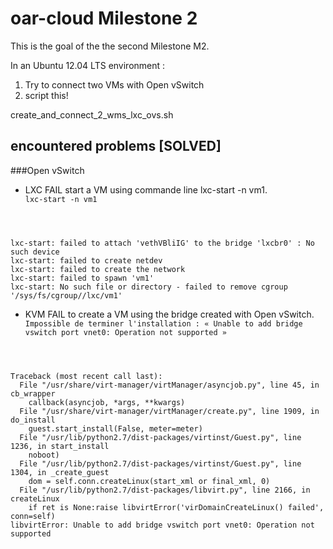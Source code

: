 oar-cloud Milestone 2
====================

This is the goal of the the second Milestone M2.

In an Ubuntu 12.04 LTS environment :

1. Try to connect two VMs with Open vSwitch
2. script this!

create_and_connect_2_wms_lxc_ovs.sh


encountered problems [SOLVED]
--------------------

###Open vSwitch

* LXC
  FAIL start a VM using commande line lxc-start -n vm1.
  <code>
lxc-start -n vm1
</code>
<code>
lxc-start: failed to attach 'vethVBliIG' to the bridge 'lxcbr0' : No such device
lxc-start: failed to create netdev
lxc-start: failed to create the network
lxc-start: failed to spawn 'vm1'
lxc-start: No such file or directory - failed to remove cgroup '/sys/fs/cgroup//lxc/vm1'
</code>

* KVM
  FAIL to create a VM using the bridge created with Open vSwitch.
  <code>
Impossible de terminer l'installation : « Unable to add bridge vswitch port vnet0: Operation not supported »
</code>
<code>
Traceback (most recent call last):
  File "/usr/share/virt-manager/virtManager/asyncjob.py", line 45, in cb_wrapper
    callback(asyncjob, *args, **kwargs)
  File "/usr/share/virt-manager/virtManager/create.py", line 1909, in do_install
    guest.start_install(False, meter=meter)
  File "/usr/lib/python2.7/dist-packages/virtinst/Guest.py", line 1236, in start_install
    noboot)
  File "/usr/lib/python2.7/dist-packages/virtinst/Guest.py", line 1304, in _create_guest
    dom = self.conn.createLinux(start_xml or final_xml, 0)
  File "/usr/lib/python2.7/dist-packages/libvirt.py", line 2166, in createLinux
    if ret is None:raise libvirtError('virDomainCreateLinux() failed', conn=self)
libvirtError: Unable to add bridge vswitch port vnet0: Operation not supported
  </code>
